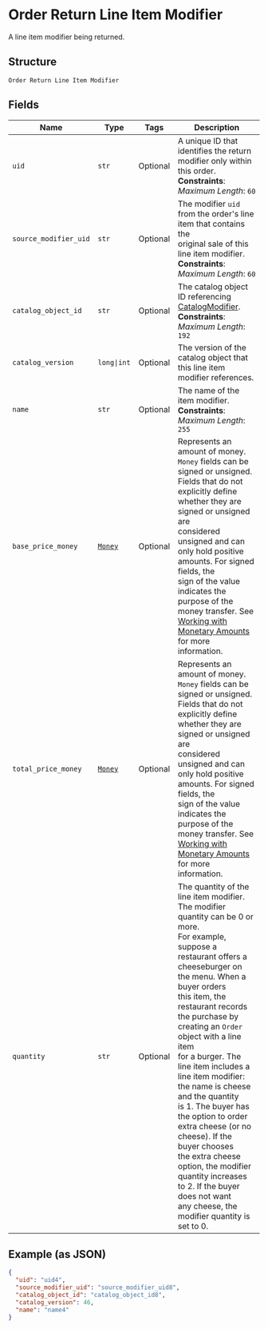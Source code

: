 
# Order Return Line Item Modifier

A line item modifier being returned.

## Structure

`Order Return Line Item Modifier`

## Fields

| Name | Type | Tags | Description |
|  --- | --- | --- | --- |
| `uid` | `str` | Optional | A unique ID that identifies the return modifier only within this order.<br>**Constraints**: *Maximum Length*: `60` |
| `source_modifier_uid` | `str` | Optional | The modifier `uid` from the order's line item that contains the<br>original sale of this line item modifier.<br>**Constraints**: *Maximum Length*: `60` |
| `catalog_object_id` | `str` | Optional | The catalog object ID referencing [CatalogModifier](entity:CatalogModifier).<br>**Constraints**: *Maximum Length*: `192` |
| `catalog_version` | `long\|int` | Optional | The version of the catalog object that this line item modifier references. |
| `name` | `str` | Optional | The name of the item modifier.<br>**Constraints**: *Maximum Length*: `255` |
| `base_price_money` | [`Money`](../../doc/models/money.md) | Optional | Represents an amount of money. `Money` fields can be signed or unsigned.<br>Fields that do not explicitly define whether they are signed or unsigned are<br>considered unsigned and can only hold positive amounts. For signed fields, the<br>sign of the value indicates the purpose of the money transfer. See<br>[Working with Monetary Amounts](https://developer.squareup.com/docs/build-basics/working-with-monetary-amounts)<br>for more information. |
| `total_price_money` | [`Money`](../../doc/models/money.md) | Optional | Represents an amount of money. `Money` fields can be signed or unsigned.<br>Fields that do not explicitly define whether they are signed or unsigned are<br>considered unsigned and can only hold positive amounts. For signed fields, the<br>sign of the value indicates the purpose of the money transfer. See<br>[Working with Monetary Amounts](https://developer.squareup.com/docs/build-basics/working-with-monetary-amounts)<br>for more information. |
| `quantity` | `str` | Optional | The quantity of the line item modifier. The modifier quantity can be 0 or more.<br>For example, suppose a restaurant offers a cheeseburger on the menu. When a buyer orders<br>this item, the restaurant records the purchase by creating an `Order` object with a line item<br>for a burger. The line item includes a line item modifier: the name is cheese and the quantity<br>is 1. The buyer has the option to order extra cheese (or no cheese). If the buyer chooses<br>the extra cheese option, the modifier quantity increases to 2. If the buyer does not want<br>any cheese, the modifier quantity is set to 0. |

## Example (as JSON)

```json
{
  "uid": "uid4",
  "source_modifier_uid": "source_modifier_uid8",
  "catalog_object_id": "catalog_object_id8",
  "catalog_version": 46,
  "name": "name4"
}
```

